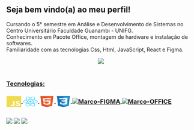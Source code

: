 ## Seja bem vindo(a) ao meu perfil!

Cursando o 5° semestre em Análise e Desenvolvimento de Sistemas no Centro Universitário Faculdade Guanambi - UNIFG.
<br>
Conhecimento em Pacote Office, montagem de hardware e instalação de softwares.
<br>
Familiaridade com as tecnologias Css, Html, JavaScript, React e Figma.


<div align="center">
  <a href="https://github.com/marcoalexandre44">
  <img height="180em" src="https://github-readme-stats.vercel.app/api?username=marcoalexandre44&show_icons=true&theme=white&include_all_commits=true&count_private=true"/>
  
</div>
<div style="display: inline_block"><br>
    <h3>Tecnologias:<h3>
    <img align="center" alt="Marco-Js" height="30" width="40" src="https://raw.githubusercontent.com/devicons/devicon/master/icons/javascript/javascript-plain.svg">
    <img align="center" alt="Marco-React" height="30" width="40" src="https://raw.githubusercontent.com/devicons/devicon/master/icons/react/react-original.svg">
    <img align="center" alt="Marco-HTML" height="30" width="40" src="https://raw.githubusercontent.com/devicons/devicon/master/icons/html5/html5-original.svg">
    <img align="center" alt="Marco-CSS" height="30" width="40" src="https://raw.githubusercontent.com/devicons/devicon/master/icons/css3/css3-original.svg">
    <img align="center" alt="Marco-FIGMA" height="30" width="40" src="https://www.vectorlogo.zone/logos/figma/figma-icon.svg">
    <img align="center" alt="Marco-OFFICE" height="30" width="40" src="https://img.icons8.com/color/256/microsoft-office-2019.png">
</div>
  
  ##
 
<div> 
  <a target="_blank" href="https://instagram.com/marco_alexandre44" target="_blank"><img src="https://img.shields.io/badge/-Instagram-%23E4405F?style=for-the-badge&logo=instagram&logoColor=white" target="_blank"></a>
  <a target="_blank" href = "mailto:marcoalexandre44@gmail.com"><img src="https://img.shields.io/badge/-Gmail-%23333?style=for-the-badge&logo=gmail&logoColor=white" target="_blank"></a>
  <a target="_blank" href="https://www.linkedin.com/in/marco-alexandre-rocha-fernandes-8357a7186" target="_blank"><img src="https://img.shields.io/badge/-LinkedIn-%230077B5?style=for-the-badge&logo=linkedin&logoColor=white" target="_blank"></a> 
 </div>
